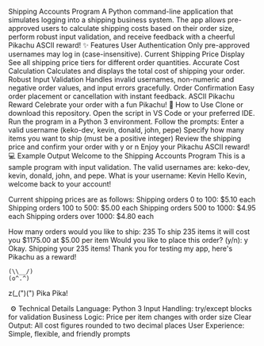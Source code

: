 Shipping Accounts Program
A Python command-line application that simulates logging into a shipping business system. The app allows pre-approved users to calculate shipping costs based on their order size, perform robust input validation, and receive feedback with a cheerful Pikachu ASCII reward!
✨ Features
User Authentication
Only pre-approved usernames may log in (case-insensitive).
Current Shipping Price Display
See all shipping price tiers for different order quantities.
Accurate Cost Calculation
Calculates and displays the total cost of shipping your order.
Robust Input Validation
Handles invalid usernames, non-numeric and negative order values, and input errors gracefully.
Order Confirmation
Easy order placement or cancellation with instant feedback.
ASCII Pikachu Reward
Celebrate your order with a fun Pikachu!
🚀 How to Use
Clone or download this repository.
Open the script in VS Code or your preferred IDE.
Run the program in a Python 3 environment.
Follow the prompts:
Enter a valid username (keko-dev, kevin, donald, john, pepe)
Specify how many items you want to ship (must be a positive integer)
Review the shipping price and confirm your order with y or n
Enjoy your Pikachu ASCII reward!
💻 Example Output
Welcome to the Shipping Accounts Program
This is a sample program with input validation.
The valid usernames are: keko-dev, kevin, donald, john, and pepe.
What is your username: Kevin
Hello Kevin, welcome back to your account!

Current shipping prices are as follows:
Shipping orders 0 to 100:      $5.10 each
Shipping orders 100 to 500:    $5.00 each
Shipping orders 500 to 1000:   $4.95 each
Shipping orders over 1000:     $4.80 each

How many orders would you like to ship: 235
To ship 235 items it will cost you $1175.00 at $5.00 per item
Would you like to place this order? (y/n): y
Okay. Shipping your 235 items!
Thank you for testing my app, here's Pikachu as a reward!

    (\\__/)
    (o^.^)
 z(_(")(")
Pika Pika!

​
⚙️ Technical Details
Language: Python 3
Input Handling: try/except blocks for validation
Business Logic: Price per item changes with order size
Clear Output: All cost figures rounded to two decimal places
User Experience: Simple, flexible, and friendly prompts